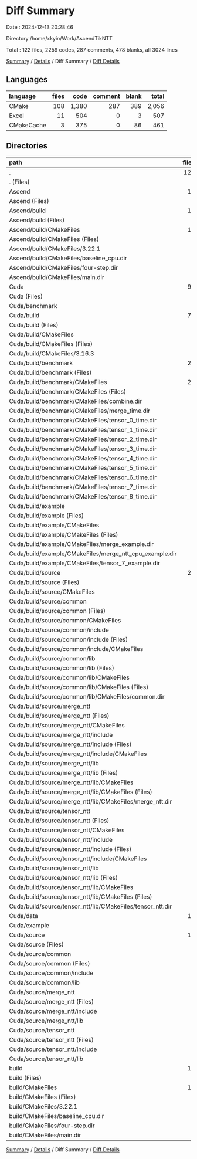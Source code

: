 # Diff Summary

Date : 2024-12-13 20:28:46

Directory /home/xkyin/Work/AscendTikNTT

Total : 122 files,  2259 codes, 287 comments, 478 blanks, all 3024 lines

[Summary](results.md) / [Details](details.md) / Diff Summary / [Diff Details](diff-details.md)

## Languages
| language | files | code | comment | blank | total |
| :--- | ---: | ---: | ---: | ---: | ---: |
| CMake | 108 | 1,380 | 287 | 389 | 2,056 |
| Excel | 11 | 504 | 0 | 3 | 507 |
| CMakeCache | 3 | 375 | 0 | 86 | 461 |

## Directories
| path | files | code | comment | blank | total |
| :--- | ---: | ---: | ---: | ---: | ---: |
| . | 122 | 2,259 | 287 | 478 | 3,024 |
| . (Files) | 1 | -15 | -1 | -7 | -23 |
| Ascend | 14 | 585 | 40 | 161 | 786 |
| Ascend (Files) | 1 | 15 | 1 | 7 | 23 |
| Ascend/build | 13 | 570 | 39 | 154 | 763 |
| Ascend/build (Files) | 2 | 343 | 7 | 75 | 425 |
| Ascend/build/CMakeFiles | 11 | 227 | 32 | 79 | 338 |
| Ascend/build/CMakeFiles (Files) | 2 | 43 | 12 | 11 | 66 |
| Ascend/build/CMakeFiles/3.22.1 | 3 | 127 | 2 | 44 | 173 |
| Ascend/build/CMakeFiles/baseline_cpu.dir | 2 | 18 | 6 | 8 | 32 |
| Ascend/build/CMakeFiles/four-step.dir | 2 | 18 | 6 | 8 | 32 |
| Ascend/build/CMakeFiles/main.dir | 2 | 21 | 6 | 8 | 35 |
| Cuda | 94 | 2,259 | 287 | 478 | 3,024 |
| Cuda (Files) | 1 | 33 | 8 | 11 | 52 |
| Cuda/benchmark | 1 | 23 | 0 | 10 | 33 |
| Cuda/build | 70 | 1,637 | 259 | 419 | 2,315 |
| Cuda/build (Files) | 2 | 416 | 7 | 96 | 519 |
| Cuda/build/CMakeFiles | 7 | 348 | 14 | 66 | 428 |
| Cuda/build/CMakeFiles (Files) | 2 | 171 | 12 | 11 | 194 |
| Cuda/build/CMakeFiles/3.16.3 | 5 | 177 | 2 | 55 | 234 |
| Cuda/build/benchmark | 24 | 311 | 77 | 78 | 466 |
| Cuda/build/benchmark (Files) | 1 | 27 | 6 | 7 | 40 |
| Cuda/build/benchmark/CMakeFiles | 23 | 284 | 71 | 71 | 426 |
| Cuda/build/benchmark/CMakeFiles (Files) | 1 | 7 | 5 | 5 | 17 |
| Cuda/build/benchmark/CMakeFiles/combine.dir | 2 | 27 | 6 | 6 | 39 |
| Cuda/build/benchmark/CMakeFiles/merge_time.dir | 2 | 25 | 6 | 6 | 37 |
| Cuda/build/benchmark/CMakeFiles/tensor_0_time.dir | 2 | 25 | 6 | 6 | 37 |
| Cuda/build/benchmark/CMakeFiles/tensor_1_time.dir | 2 | 25 | 6 | 6 | 37 |
| Cuda/build/benchmark/CMakeFiles/tensor_2_time.dir | 2 | 25 | 6 | 6 | 37 |
| Cuda/build/benchmark/CMakeFiles/tensor_3_time.dir | 2 | 25 | 6 | 6 | 37 |
| Cuda/build/benchmark/CMakeFiles/tensor_4_time.dir | 2 | 25 | 6 | 6 | 37 |
| Cuda/build/benchmark/CMakeFiles/tensor_5_time.dir | 2 | 25 | 6 | 6 | 37 |
| Cuda/build/benchmark/CMakeFiles/tensor_6_time.dir | 2 | 25 | 6 | 6 | 37 |
| Cuda/build/benchmark/CMakeFiles/tensor_7_time.dir | 2 | 25 | 6 | 6 | 37 |
| Cuda/build/benchmark/CMakeFiles/tensor_8_time.dir | 2 | 25 | 6 | 6 | 37 |
| Cuda/build/example | 8 | 109 | 29 | 30 | 168 |
| Cuda/build/example (Files) | 1 | 27 | 6 | 7 | 40 |
| Cuda/build/example/CMakeFiles | 7 | 82 | 23 | 23 | 128 |
| Cuda/build/example/CMakeFiles (Files) | 1 | 7 | 5 | 5 | 17 |
| Cuda/build/example/CMakeFiles/merge_example.dir | 2 | 25 | 6 | 6 | 37 |
| Cuda/build/example/CMakeFiles/merge_ntt_cpu_example.dir | 2 | 25 | 6 | 6 | 37 |
| Cuda/build/example/CMakeFiles/tensor_7_example.dir | 2 | 25 | 6 | 6 | 37 |
| Cuda/build/source | 29 | 453 | 132 | 149 | 734 |
| Cuda/build/source (Files) | 1 | 32 | 7 | 9 | 48 |
| Cuda/build/source/CMakeFiles | 1 | 7 | 5 | 5 | 17 |
| Cuda/build/source/common | 9 | 132 | 40 | 45 | 217 |
| Cuda/build/source/common (Files) | 1 | 31 | 7 | 9 | 47 |
| Cuda/build/source/common/CMakeFiles | 1 | 7 | 5 | 5 | 17 |
| Cuda/build/source/common/include | 2 | 34 | 11 | 12 | 57 |
| Cuda/build/source/common/include (Files) | 1 | 27 | 6 | 7 | 40 |
| Cuda/build/source/common/include/CMakeFiles | 1 | 7 | 5 | 5 | 17 |
| Cuda/build/source/common/lib | 5 | 60 | 17 | 19 | 96 |
| Cuda/build/source/common/lib (Files) | 1 | 27 | 6 | 7 | 40 |
| Cuda/build/source/common/lib/CMakeFiles | 4 | 33 | 11 | 12 | 56 |
| Cuda/build/source/common/lib/CMakeFiles (Files) | 1 | 7 | 5 | 5 | 17 |
| Cuda/build/source/common/lib/CMakeFiles/common.dir | 3 | 26 | 6 | 7 | 39 |
| Cuda/build/source/merge_ntt | 9 | 134 | 40 | 45 | 219 |
| Cuda/build/source/merge_ntt (Files) | 1 | 31 | 7 | 9 | 47 |
| Cuda/build/source/merge_ntt/CMakeFiles | 1 | 7 | 5 | 5 | 17 |
| Cuda/build/source/merge_ntt/include | 2 | 34 | 11 | 12 | 57 |
| Cuda/build/source/merge_ntt/include (Files) | 1 | 27 | 6 | 7 | 40 |
| Cuda/build/source/merge_ntt/include/CMakeFiles | 1 | 7 | 5 | 5 | 17 |
| Cuda/build/source/merge_ntt/lib | 5 | 62 | 17 | 19 | 98 |
| Cuda/build/source/merge_ntt/lib (Files) | 1 | 27 | 6 | 7 | 40 |
| Cuda/build/source/merge_ntt/lib/CMakeFiles | 4 | 35 | 11 | 12 | 58 |
| Cuda/build/source/merge_ntt/lib/CMakeFiles (Files) | 1 | 7 | 5 | 5 | 17 |
| Cuda/build/source/merge_ntt/lib/CMakeFiles/merge_ntt.dir | 3 | 28 | 6 | 7 | 41 |
| Cuda/build/source/tensor_ntt | 9 | 148 | 40 | 45 | 233 |
| Cuda/build/source/tensor_ntt (Files) | 1 | 31 | 7 | 9 | 47 |
| Cuda/build/source/tensor_ntt/CMakeFiles | 1 | 7 | 5 | 5 | 17 |
| Cuda/build/source/tensor_ntt/include | 2 | 34 | 11 | 12 | 57 |
| Cuda/build/source/tensor_ntt/include (Files) | 1 | 27 | 6 | 7 | 40 |
| Cuda/build/source/tensor_ntt/include/CMakeFiles | 1 | 7 | 5 | 5 | 17 |
| Cuda/build/source/tensor_ntt/lib | 5 | 76 | 17 | 19 | 112 |
| Cuda/build/source/tensor_ntt/lib (Files) | 1 | 27 | 6 | 7 | 40 |
| Cuda/build/source/tensor_ntt/lib/CMakeFiles | 4 | 49 | 11 | 12 | 72 |
| Cuda/build/source/tensor_ntt/lib/CMakeFiles (Files) | 1 | 7 | 5 | 5 | 17 |
| Cuda/build/source/tensor_ntt/lib/CMakeFiles/tensor_ntt.dir | 3 | 42 | 6 | 7 | 55 |
| Cuda/data | 11 | 504 | 0 | 3 | 507 |
| Cuda/example | 1 | 8 | 20 | 13 | 41 |
| Cuda/source | 10 | 54 | 0 | 22 | 76 |
| Cuda/source (Files) | 1 | 3 | 0 | 0 | 3 |
| Cuda/source/common | 3 | 15 | 0 | 6 | 21 |
| Cuda/source/common (Files) | 1 | 2 | 0 | 0 | 2 |
| Cuda/source/common/include | 1 | 5 | 0 | 2 | 7 |
| Cuda/source/common/lib | 1 | 8 | 0 | 4 | 12 |
| Cuda/source/merge_ntt | 3 | 15 | 0 | 8 | 23 |
| Cuda/source/merge_ntt (Files) | 1 | 2 | 0 | 0 | 2 |
| Cuda/source/merge_ntt/include | 1 | 4 | 0 | 3 | 7 |
| Cuda/source/merge_ntt/lib | 1 | 9 | 0 | 5 | 14 |
| Cuda/source/tensor_ntt | 3 | 21 | 0 | 8 | 29 |
| Cuda/source/tensor_ntt (Files) | 1 | 2 | 0 | 0 | 2 |
| Cuda/source/tensor_ntt/include | 1 | 3 | 0 | 3 | 6 |
| Cuda/source/tensor_ntt/lib | 1 | 16 | 0 | 5 | 21 |
| build | 13 | -570 | -39 | -154 | -763 |
| build (Files) | 2 | -343 | -7 | -75 | -425 |
| build/CMakeFiles | 11 | -227 | -32 | -79 | -338 |
| build/CMakeFiles (Files) | 2 | -43 | -12 | -11 | -66 |
| build/CMakeFiles/3.22.1 | 3 | -127 | -2 | -44 | -173 |
| build/CMakeFiles/baseline_cpu.dir | 2 | -18 | -6 | -8 | -32 |
| build/CMakeFiles/four-step.dir | 2 | -18 | -6 | -8 | -32 |
| build/CMakeFiles/main.dir | 2 | -21 | -6 | -8 | -35 |

[Summary](results.md) / [Details](details.md) / Diff Summary / [Diff Details](diff-details.md)